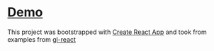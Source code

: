 # [Demo](https://cherylqian.github.io/drunk-vision)

This project was bootstrapped with [Create React App](https://github.com/facebook/create-react-app) and took from examples from [gl-react](https://github.com/gre/gl-react)
